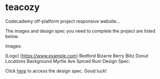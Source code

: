 # teacozy
Codecademy off-platform project responsive website...

The images and design spec you need to complete the project are listed below.

Images:

[Logo] (https://www.example.com)
Bedford Bizarre
Berry Blitz
Donut
Locations
Background
Myrtle Ave
Spiced Rum
Design Spec:

Click [here](https://www.example.com) to access the design spec.
Good luck!

